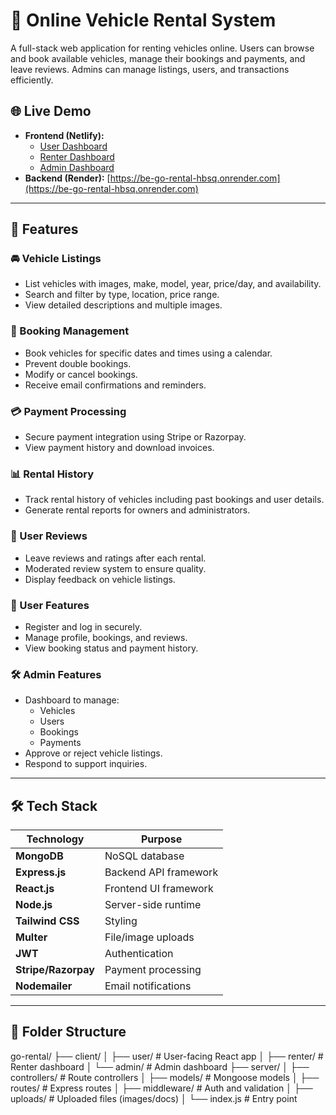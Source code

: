 # 🚗 Online Vehicle Rental System

A full-stack web application for renting vehicles online. Users can browse and book available vehicles, manage their bookings and payments, and leave reviews. Admins can manage listings, users, and transactions efficiently.

## 🌐 Live Demo

- **Frontend (Netlify):**
  - [User Dashboard](https://go-rental-user.netlify.app/)
  - [Renter Dashboard](https://go-rental-renter.netlify.app/dashboard)
  - [Admin Dashboard](https://go-rental-admin-off.netlify.app/dashboard)
- **Backend (Render):** [https://be-go-rental-hbsq.onrender.com](https://be-go-rental-hbsq.onrender.com)

---

## 📌 Features

### 🚘 Vehicle Listings
- List vehicles with images, make, model, year, price/day, and availability.
- Search and filter by type, location, price range.
- View detailed descriptions and multiple images.

### 📅 Booking Management
- Book vehicles for specific dates and times using a calendar.
- Prevent double bookings.
- Modify or cancel bookings.
- Receive email confirmations and reminders.

### 💳 Payment Processing
- Secure payment integration using Stripe or Razorpay.
- View payment history and download invoices.

### 📊 Rental History
- Track rental history of vehicles including past bookings and user details.
- Generate rental reports for owners and administrators.

### 🌟 User Reviews
- Leave reviews and ratings after each rental.
- Moderated review system to ensure quality.
- Display feedback on vehicle listings.

### 👤 User Features
- Register and log in securely.
- Manage profile, bookings, and reviews.
- View booking status and payment history.

### 🛠️ Admin Features
- Dashboard to manage:
  - Vehicles
  - Users
  - Bookings
  - Payments
- Approve or reject vehicle listings.
- Respond to support inquiries.

---

## 🛠️ Tech Stack

| Technology       | Purpose               |
|------------------|------------------------|
| **MongoDB**      | NoSQL database         |
| **Express.js**   | Backend API framework  |
| **React.js**     | Frontend UI framework  |
| **Node.js**      | Server-side runtime    |
| **Tailwind CSS** | Styling                |
| **Multer**       | File/image uploads     |
| **JWT**          | Authentication         |
| **Stripe/Razorpay** | Payment processing |
| **Nodemailer**   | Email notifications    |

---

## 📂 Folder Structure

go-rental/
├── client/
│ ├── user/ # User-facing React app
│ ├── renter/ # Renter dashboard
│ └── admin/ # Admin dashboard
├── server/
│ ├── controllers/ # Route controllers
│ ├── models/ # Mongoose models
│ ├── routes/ # Express routes
│ ├── middleware/ # Auth and validation
│ ├── uploads/ # Uploaded files (images/docs)
│ └── index.js # Entry point



